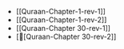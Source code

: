 - [[Quraan-Chapter-1-rev-1]]
- [[Quraan-Chapter-1-rev-2]]
- [[Quraan-Chapter 30-rev-1]]
- [[َQuraan-Chapter 30-rev-2]]
